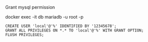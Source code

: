   
  
  Grant mysql permission
  
docker exec -it db mariadb -u root -p

```
CREATE USER 'local'@'%' IDENTIFIED BY '12345678';
GRANT ALL PRIVILEGES ON *.* TO 'local'@'%' WITH GRANT OPTION;
FLUSH PRIVILEGES;
```

